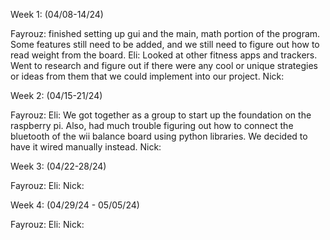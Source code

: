 Week 1: (04/08-14/24)

Fayrouz: finished setting up gui and the main, math portion of the program. Some features still need to be added, and we still need to figure out how to read weight from the board. 
Eli: Looked at other fitness apps and trackers. Went to research and figure out if there were any cool or unique strategies or ideas from them that we could implement into our project.
Nick:

Week 2: (04/15-21/24)

Fayrouz:
Eli: We got together as a group to start up the foundation on the raspberry pi. Also, had much trouble figuring out how to connect the bluetooth of the wii balance board using python libraries. We decided to have it wired manually instead.
Nick:

Week 3: (04/22-28/24)

Fayrouz:
Eli:
Nick:

Week 4: (04/29/24 - 05/05/24)

Fayrouz:
Eli:
Nick: